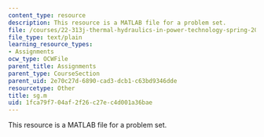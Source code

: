 ```yaml
---
content_type: resource
description: This resource is a MATLAB file for a problem set.
file: /courses/22-313j-thermal-hydraulics-in-power-technology-spring-2007/1fca79f704af2f26c27ec4d001a36bae_sg.m
file_type: text/plain
learning_resource_types:
- Assignments
ocw_type: OCWFile
parent_title: Assignments
parent_type: CourseSection
parent_uid: 2e70c27d-6890-cad3-dcb1-c63bd9346dde
resourcetype: Other
title: sg.m
uid: 1fca79f7-04af-2f26-c27e-c4d001a36bae
---
```

This resource is a MATLAB file for a problem set.

